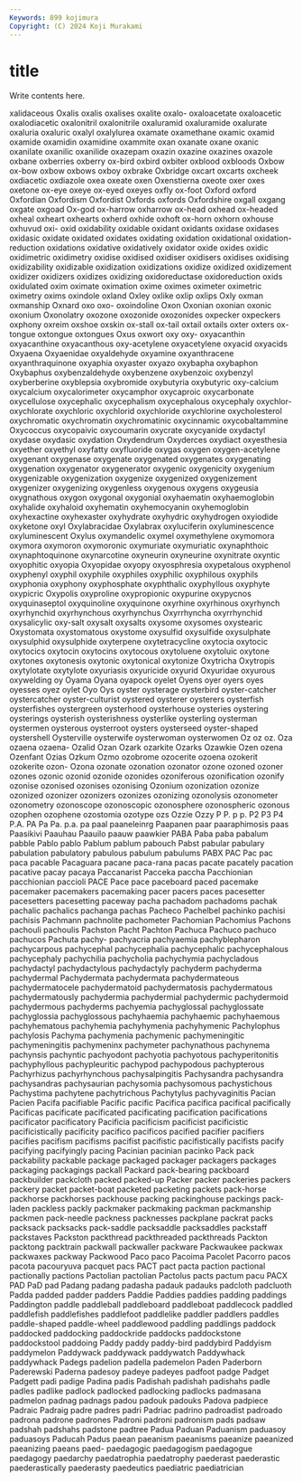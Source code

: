 ```yaml
---
Keywords: 899 kojimura
Copyright: (C) 2024 Koji Murakami
---
```


# title

Write contents here.



xalidaceous Oxalis oxalis oxalises oxalite oxalo- oxaloacetate oxaloacetic
oxalodiacetic oxalonitril oxalonitrile oxaluramid oxaluramide oxalurate oxaluria oxaluric oxalyl oxalylurea
oxamate oxamethane oxamic oxamid oxamide oxamidin oxamidine oxammite oxan oxanate
oxane oxanic oxanilate oxanilic oxanilide oxazepam oxazin oxazine oxazines oxazole
oxbane oxberries oxberry ox-bird oxbird oxbiter oxblood oxbloods Oxbow ox-bow
oxbow oxbows oxboy oxbrake Oxbridge oxcart oxcarts oxcheek oxdiacetic oxdiazole
oxea oxeate oxen Oxenstierna oxeote oxer oxes oxetone ox-eye oxeye
ox-eyed oxeyes oxfly ox-foot Oxford oxford Oxfordian Oxfordism Oxfordist Oxfords
oxfords Oxfordshire oxgall oxgang oxgate oxgoad Ox-god ox-harrow oxharrow ox-head
oxhead ox-headed oxheal oxheart oxhearts oxherd oxhide oxhoft ox-horn oxhorn
oxhouse oxhuvud oxi- oxid oxidability oxidable oxidant oxidants oxidase oxidases
oxidasic oxidate oxidated oxidates oxidating oxidation oxidational oxidation-reduction oxidations oxidative
oxidatively oxidator oxide oxides oxidic oxidimetric oxidimetry oxidise oxidised oxidiser
oxidisers oxidises oxidising oxidizability oxidizable oxidization oxidizations oxidize oxidized oxidizement
oxidizer oxidizers oxidizes oxidizing oxidoreductase oxidoreduction oxids oxidulated oxim oximate
oximation oxime oximes oximeter oximetric oximetry oxims oxindole oxland Oxley
oxlike oxlip oxlips Oxly oxman oxmanship Oxnard oxo oxo- oxoindoline
Oxon Oxonian oxonian oxonic oxonium Oxonolatry oxozone oxozonide oxozonides oxpecker
oxpeckers oxphony oxreim oxshoe oxskin ox-stall ox-tail oxtail oxtails oxter
oxters ox-tongue oxtongue oxtongues Oxus oxwort oxy oxy- oxyacanthin oxyacanthine
oxyacanthous oxy-acetylene oxyacetylene oxyacid oxyacids Oxyaena Oxyaenidae oxyaldehyde oxyamine oxyanthracene
oxyanthraquinone oxyaphia oxyaster oxyazo oxybapha oxybaphon Oxybaphus oxybenzaldehyde oxybenzene oxybenzoic
oxybenzyl oxyberberine oxyblepsia oxybromide oxybutyria oxybutyric oxy-calcium oxycalcium oxycalorimeter oxycamphor
oxycaproic oxycarbonate oxycellulose oxycephalic oxycephalism oxycephalous oxycephaly oxychlor- oxychlorate oxychloric
oxychlorid oxychloride oxychlorine oxycholesterol oxychromatic oxychromatin oxychromatinic oxycinnamic oxycobaltammine Oxycoccus
oxycopaivic oxycoumarin oxycrate oxycyanide oxydactyl oxydase oxydasic oxydation Oxydendrum Oxyderces
oxydiact oxyesthesia oxyether oxyethyl oxyfatty oxyfluoride oxygas oxygen oxygen-acetylene oxygenant
oxygenase oxygenate oxygenated oxygenates oxygenating oxygenation oxygenator oxygenerator oxygenic oxygenicity
oxygenium oxygenizable oxygenization oxygenize oxygenized oxygenizement oxygenizer oxygenizing oxygenless oxygenous
oxygens oxygeusia oxygnathous oxygon oxygonal oxygonial oxyhaematin oxyhaemoglobin oxyhalide oxyhaloid
oxyhematin oxyhemocyanin oxyhemoglobin oxyhexactine oxyhexaster oxyhydrate oxyhydric oxyhydrogen oxyiodide oxyketone
oxyl Oxylabracidae Oxylabrax oxyluciferin oxyluminescence oxyluminescent Oxylus oxymandelic oxymel oxymethylene
oxymomora oxymora oxymoron oxymoronic oxymuriate oxymuriatic oxynaphthoic oxynaphtoquinone oxynarcotine oxyneurin
oxyneurine oxynitrate oxyntic oxyophitic oxyopia Oxyopidae oxyopy oxyosphresia oxypetalous oxyphenol
oxyphenyl oxyphil oxyphile oxyphiles oxyphilic oxyphilous oxyphils oxyphonia oxyphony oxyphosphate
oxyphthalic oxyphyllous oxyphyte oxypicric Oxypolis oxyproline oxypropionic oxypurine oxypycnos oxyquinaseptol
oxyquinoline oxyquinone oxyrhine oxyrhinous oxyrhynch oxyrhynchid oxyrhynchous oxyrhynchus Oxyrrhyncha oxyrrhynchid
oxysalicylic oxy-salt oxysalt oxysalts oxysome oxysomes oxystearic Oxystomata oxystomatous oxystome
oxysulfid oxysulfide oxysulphate oxysulphid oxysulphide oxyterpene oxytetracycline oxytocia oxytocic oxytocics
oxytocin oxytocins oxytocous oxytoluene oxytoluic oxytone oxytones oxytonesis oxytonic oxytonical
oxytonize Oxytricha Oxytropis oxytylotate oxytylote oxyuriasis oxyuricide oxyurid Oxyuridae oxyurous
oxywelding oy Oyama Oyana oyapock oyelet Oyens oyer oyers oyes
oyesses oyez oylet Oyo Oys oyster oysterage oysterbird oyster-catcher oystercatcher
oyster-culturist oystered oysterer oysterers oysterfish oysterfishes oystergreen oysterhood oysterhouse oysteries
oystering oysterings oysterish oysterishness oysterlike oysterling oysterman oystermen oysterous oysterroot
oysters oysterseed oyster-shaped oystershell Oysterville oysterwife oysterwoman oysterwomen Oz oz
oz. Oza ozaena ozaena- Ozalid Ozan Ozark ozarkite Ozarks Ozawkie
Ozen ozena Ozenfant Ozias Ozkum Ozmo ozobrome ozocerite ozoena ozokerit
ozokerite ozon- Ozona ozonate ozonation ozonator ozone ozoned ozoner ozones
ozonic ozonid ozonide ozonides ozoniferous ozonification ozonify ozonise ozonised ozonises
ozonising Ozonium ozonization ozonize ozonized ozonizer ozonizers ozonizes ozonizing ozonolysis
ozonometer ozonometry ozonoscope ozonoscopic ozonosphere ozonospheric ozonous ozophen ozophene ozostomia
ozotype ozs Ozzie Ozzy P P. p p. P2 P3
P4 P.A. PA Pa Pa. p.a. pa paal paaneleinrg Paapanen
paar paaraphimosis paas Paasikivi Paauhau Paauilo paauw paawkier PABA Paba
paba pabalum pabble Pablo pablo Pablum pablum pabouch Pabst pabular
pabulary pabulation pabulatory pabulous pabulum pabulums PABX PAC Pac pac
paca pacable Pacaguara pacane paca-rana pacas pacate pacately pacation pacative
pacay pacaya Paccanarist Pacceka paccha Pacchionian pacchionian paccioli PACE Pace
pace paceboard paced pacemake pacemaker pacemakers pacemaking pacer pacers paces
pacesetter pacesetters pacesetting paceway pacha pachadom pachadoms pachak pachalic pachalics
pachanga pachas Pacheco Pachelbel pachinko pachisi pachisis Pachmann pachnolite pachometer
Pachomian Pachomius Pachons pachouli pachoulis Pachston Pacht Pachton Pachuca Pachuco
pachuco pachucos Pachuta pachy- pachyacria pachyaemia pachyblepharon pachycarpous pachycephal pachycephalia
pachycephalic pachycephalous pachycephaly pachychilia pachycholia pachychymia pachycladous pachydactyl pachydactylous pachydactyly
pachyderm pachyderma pachydermal Pachydermata pachydermata pachydermateous pachydermatocele pachydermatoid pachydermatosis pachydermatous
pachydermatously pachydermia pachydermial pachydermic pachydermoid pachydermous pachyderms pachyemia pachyglossal pachyglossate
pachyglossia pachyglossous pachyhaemia pachyhaemic pachyhaemous pachyhematous pachyhemia pachyhymenia pachyhymenic Pachylophus
pachylosis Pachyma pachymenia pachymenic pachymeningitic pachymeningitis pachymeninx pachymeter pachynathous pachynema
pachynsis pachyntic pachyodont pachyotia pachyotous pachyperitonitis pachyphyllous pachypleuritic pachypod pachypodous
pachypterous Pachyrhizus pachyrhynchous pachysalpingitis Pachysandra pachysandra pachysandras pachysaurian pachysomia pachysomous
pachystichous Pachystima pachytene pachytrichous Pachytylus pachyvaginitis Pacian Pacien Pacifa pacifiable
Pacific pacific Pacifica pacifica pacifical pacifically Pacificas pacificate pacificated pacificating
pacification pacifications pacificator pacificatory Pacificia pacificism pacificist pacificistic pacificistically pacificity
pacifico pacificos pacified pacifier pacifiers pacifies pacifism pacifisms pacifist pacifistic
pacifistically pacifists pacify pacifying pacifyingly pacing Pacinian pacinian pacinko Pack
pack packability packable package packaged packager packagers packages packaging packagings
packall Packard pack-bearing packboard packbuilder packcloth packed packed-up Packer packer
packeries packers packery packet packet-boat packeted packeting packets pack-horse packhorse
packhorses packhouse packing packinghouse packings pack-laden packless packly packmaker packmaking
packman packmanship packmen pack-needle packness packnesses packplane packrat packs packsack
packsacks pack-saddle packsaddle packsaddles packstaff packstaves Packston packthread packthreaded packthreads
Packton packtong packtrain packwall packwaller packware Packwaukee packwax packwaxes packway
Packwood Paco paco Pacoima Pacolet Pacorro pacos pacota pacouryuva pacquet
pacs PACT pact pacta paction pactional pactionally pactions Pactolian pactolian
Pactolus pacts pactum pacu PACX PAD PaD pad Padang padang
padasha padauk padauks padcloth padcluoth Padda padded padder padders Paddie
Paddies paddies padding paddings Paddington paddle paddleball paddleboard paddleboat paddlecock
paddled paddlefish paddlefishes paddlefoot paddlelike paddler paddlers paddles paddle-shaped paddle-wheel
paddlewood paddling paddlings paddock paddocked paddocking paddockride paddocks paddockstone paddockstool
paddoing Paddy paddy paddy-bird paddybird Paddyism paddymelon Paddywack paddywack paddywatch
Paddywhack paddywhack Padegs padelion padella pademelon Paden Paderborn Paderewski Paderna
padesoy padeye padeyes padfoot padge Padget Padgett padi padige Padina
padis Padishah padishah padishahs padle padles padlike padlock padlocked padlocking
padlocks padmasana padmelon padnag padnags padou padouk padouks Padova padpiece
Padraic Padraig padre padres padri Padriac padrino padroadist padroado padrona
padrone padrones Padroni padroni padronism pads padsaw padshah padshahs padstone
padtree Padua Paduan Paduanism paduasoy paduasoys Paducah Padus paean paeanism
paeanisms paeanize paeanized paeanizing paeans paed- paedagogic paedagogism paedagogue paedagogy
paedarchy paedatrophia paedatrophy paederast paederastic paederastically paederasty paedeutics paediatric paediatrician

